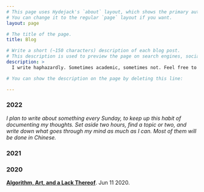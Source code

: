 ```yaml
---
# This page uses Hydejack's `about` layout, which shows the primary author's picture and about text at the top.
# You can change it to the regular `page` layout if you want.
layout: page

# The title of the page.
title: Blog

# Write a short (~150 characters) description of each blog post.
# This description is used to preview the page on search engines, social media, etc.
description: >
  I write haphazardly. Sometimes academic, sometimes not. Feel free to take a look.

# You can show the description on the page by deleting this line:

---
```


### 2022

*I plan to write about something every Sunday, to keep up this habit of documenting my thoughts. Set aside two hours, find a topic or two, and write down what goes through my mind as much as I can. Most of them will be done in Chinese.*

### 2021

### 2020

**[Algorithm, Art, and a Lack Thereof](/blog/2020-06-11.md)**. Jun 11 2020.
